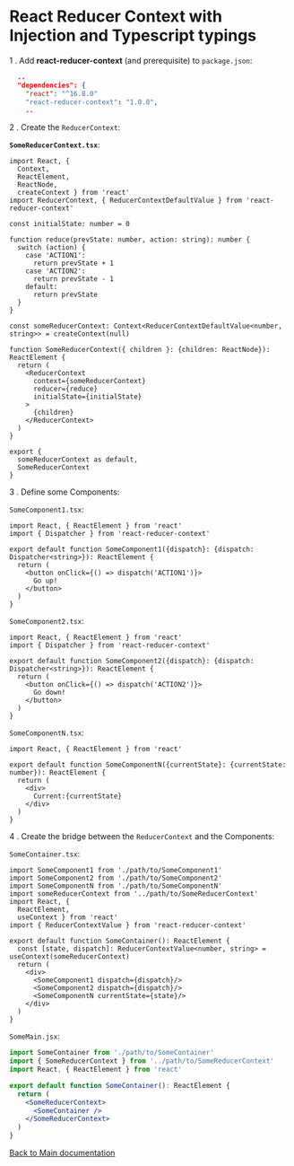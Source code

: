 # React Reducer Context with Injection and Typescript typings

1 . Add **react-reducer-context** (and prerequisite) to `package.json`:

```json
  ..
  "dependencies": {
    "react": "^16.8.0"
    "react-reducer-context": "1.0.0",
    ..
```

2 . Create the `ReducerContext`:

**`SomeReducerContext.tsx`**:

```tsx
import React, {
  Context,
  ReactElement,
  ReactNode,
  createContext } from 'react'
import ReducerContext, { ReducerContextDefaultValue } from 'react-reducer-context'

const initialState: number = 0

function reduce(prevState: number, action: string): number {
  switch (action) {
    case 'ACTION1':
      return prevState + 1
    case 'ACTION2':
      return prevState - 1
    default:
      return prevState
  }
}

const someReducerContext: Context<ReducerContextDefaultValue<number, string>> = createContext(null)

function SomeReducerContext({ children }: {children: ReactNode}): ReactElement {
  return (
    <ReducerContext
      context={someReducerContext}
      reducer={reduce}
      initialState={initialState}
    >
      {children}
    </ReducerContext>
  )
}

export {
  someReducerContext as default,
  SomeReducerContext
}
```

3 . Define some Components:

`SomeComponent1.tsx`:

```tsx
import React, { ReactElement } from 'react'
import { Dispatcher } from 'react-reducer-context'

export default function SomeComponent1({dispatch}: {dispatch: Dispatcher<string>}): ReactElement {
  return (
    <button onClick={() => dispatch('ACTION1')}>
      Go up!
    </button>
  )
}
```

`SomeComponent2.tsx`:

```tsx
import React, { ReactElement } from 'react'
import { Dispatcher } from 'react-reducer-context'

export default function SomeComponent2({dispatch}: {dispatch: Dispatcher<string>}): ReactElement {
  return (
    <button onClick={() => dispatch('ACTION2')}>
      Go down!
    </button>
  )
}
```

`SomeComponentN.tsx`:

```tsx
import React, { ReactElement } from 'react'

export default function SomeComponentN({currentState}: {currentState: number}): ReactElement {
  return (
    <div>
      Current:{currentState}
    </div>
  )
}
```

4 . Create the bridge between the `ReducerContext` and the Components:

`SomeContainer.tsx`:

```tsx
import SomeComponent1 from './path/to/SomeComponent1'
import SomeComponent2 from './path/to/SomeComponent2'
import SomeComponentN from './path/to/SomeComponentN'
import someReducerContext from '../path/to/SomeReducerContext'
import React, {
  ReactElement,
  useContext } from 'react'
import { ReducerContextValue } from 'react-reducer-context'

export default function SomeContainer(): ReactElement {
  const [state, dispatch]: ReducerContextValue<number, string> = useContext(someReducerContext)
  return (
    <div>
      <SomeComponent1 dispatch={dispatch}/>
      <SomeComponent2 dispatch={dispatch}/>
      <SomeComponentN currentState={state}/>
    </div>
  )
}
```

`SomeMain.jsx`:

```jsx
import SomeContainer from './path/to/SomeContainer'
import { SomeReducerContext } from '../path/to/SomeReducerContext'
import React, { ReactElement } from 'react'

export default function SomeContainer(): ReactElement {
  return (
    <SomeReducerContext>
      <SomeContainer />
    </SomeReducerContext>
  )
}
```

[Back to Main documentation](../README.md)
